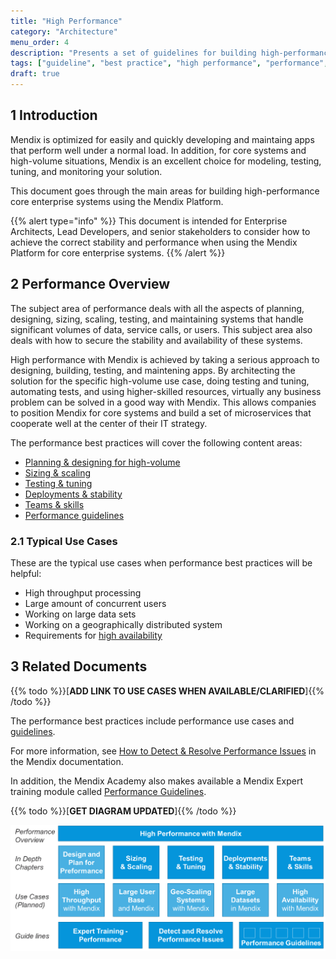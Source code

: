 ```yaml
---
title: "High Performance"
category: "Architecture"
menu_order: 4
description: "Presents a set of guidelines for building high-performance Mendix apps."
tags: ["guideline", "best practice", "high performance", "performance", "enterprise", "core"]
draft: true
---
```


## 1 Introduction

Mendix is optimized for easily and quickly developing and maintaing apps that perform well under a normal load. In addition, for core systems and high-volume situations, Mendix is an excellent choice for modeling, testing, tuning, and monitoring your solution.

This document goes through the main areas for building high-performance core enterprise systems using the Mendix Platform.

{{% alert type="info" %}}
This document is intended for Enterprise Architects, Lead Developers, and senior stakeholders to consider how to achieve the correct stability and performance when using the Mendix Platform for core enterprise systems.
{{% /alert %}}

## 2 Performance Overview

The subject area of performance deals with all the aspects of planning, designing, sizing, scaling, testing, and maintaining systems that handle significant volumes of data, service calls, or users. This subject area also deals with how to secure the stability and availability of these systems.

High performance with Mendix is achieved by taking a serious approach to designing, building, testing, and maintening apps. By architecting the solution for the specific high-volume use case, doing testing and tuning, automating tests, and using higher-skilled resources, virtually any business problem can be solved in a good way with Mendix. This allows companies to position Mendix for core systems and build a set of microservices that cooperate well at the center of their IT strategy.

The performance best practices will cover the following content areas:

* [Planning & designing for high-volume](plan-design-high-volume)
* [Sizing & scaling](sizing-scaling)
* [Testing & tuning](testing-tuning)
* [Deployments & stability](deployments-stability)
* [Teams & skills](teams-skills)
* [Performance guidelines](performance-guidelines)

### 2.1 Typical Use Cases

These are the typical use cases when performance best practices will be helpful:

* High throughput processing
* Large amount of concurrent users
* Working on large data sets
* Working on a geographically distributed system
* Requirements for [high availability](/developerportal/deploy/high-availability)

## 3 Related Documents

{{% todo %}}[**ADD LINK TO USE CASES WHEN AVAILABLE/CLARIFIED**]{{% /todo %}}

The performance best practices include performance use cases and [guidelines](performance-guidelines).

For more information, see [How to Detect & Resolve Performance Issues](/howto/monitoring-troubleshooting/detect-and-resolve-performance-issues) in the Mendix documentation.

In addition, the Mendix Academy also makes available a Mendix Expert training module called [Performance Guidelines](https://gettingstarted.mendixcloud.com/link/module/127/lecture/1031).

{{% todo %}}[**GET DIAGRAM UPDATED**]{{% /todo %}}

![](attachments/overview/can-i-use-mendix.png)



